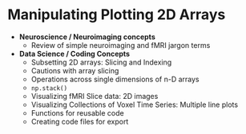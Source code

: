 # Manipulating Plotting 2D Arrays
- **Neuroscience / Neuroimaging concepts**
    - Review of simple neuroimaging and fMRI jargon terms
- **Data Science / Coding Concepts**
    - Subsetting 2D arrays: Slicing and Indexing
    - Cautions with array slicing
    - Operations across single dimensions of n-D arrays
    - `np.stack()`    
    - Visualizing fMRI Slice data: 2D images
    - Visualizing Collections of Voxel Time Series: Multiple line plots
    - Functions for reusable code
    - Creating code files for export
